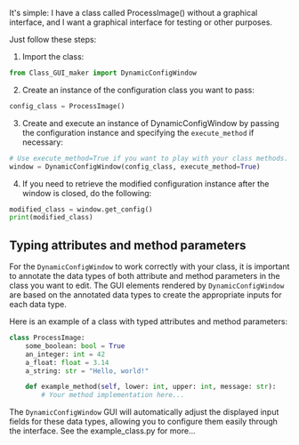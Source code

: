 It's simple: I have a class called ProcessImage() without a graphical interface, and I want a graphical interface for testing or other purposes.

Just follow these steps:

1. Import the class:
```python
from Class_GUI_maker import DynamicConfigWindow
```

2. Create an instance of the configuration class you want to pass:
```python
config_class = ProcessImage()
```

3. Create and execute an instance of DynamicConfigWindow by passing the configuration instance and specifying the `execute_method` if necessary:
```python
# Use execute_method=True if you want to play with your class methods. Use False if you only want to change attributes.
window = DynamicConfigWindow(config_class, execute_method=True)
```

4. If you need to retrieve the modified configuration instance after the window is closed, do the following:
```python
modified_class = window.get_config()
print(modified_class)
```


## Typing attributes and method parameters

For the `DynamicConfigWindow` to work correctly with your class, it is important to annotate the data types of both attribute and method parameters in the class you want to edit. The GUI elements rendered by `DynamicConfigWindow` are based on the annotated data types to create the appropriate inputs for each data type.

Here is an example of a class with typed attributes and method parameters:

```python
class ProcessImage:
    some_boolean: bool = True
    an_integer: int = 42
    a_float: float = 3.14
    a_string: str = "Hello, world!"

    def example_method(self, lower: int, upper: int, message: str):
        # Your method implementation here...
```

The `DynamicConfigWindow` GUI will automatically adjust the displayed input fields for these data types, allowing you to configure them easily through the interface.
See the example_class.py for more...
